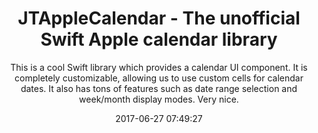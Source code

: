 ---
title: "JTAppleCalendar - The unofficial Swift Apple calendar library"
subtitle: "This is a cool Swift library which provides a calendar UI component. It is completely customizable, allowing us to use custom cells for calendar dates. It also has tons of features such as date range selection and week/month display modes. Very nice."
tags: ["library","iOS"]
link: "https://github.com/patchthecode/JTAppleCalendar"
date: "2017-06-27 07:49:27"
---